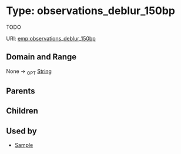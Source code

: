 
# Type: observations_deblur_150bp


TODO

URI: [emp:observations_deblur_150bp](https://microbiomedata/schema/emp/observations_deblur_150bp)


## Domain and Range

None ->  <sub>OPT</sub> [String](types/String.md)

## Parents


## Children


## Used by

 * [Sample](Sample.md)

